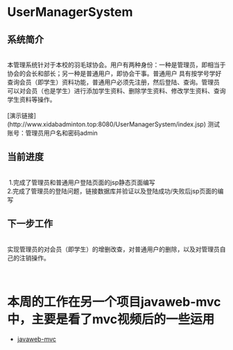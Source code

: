 # UserManagerSystem
<h2>系统简介</h2><br>  本管理系统针对于本校的羽毛球协会。用户有两种身份：一种是管理员，即相当于协会的会长和部长；另一种是普通用户，即协会干事。普通用户 具有按学号学好查询会员（即学生）资料功能，普通用户必须先注册，然后登陆、查询。管理员 可以对会员（也是学生）进行添加学生资料、删除学生资料、修改学生资料、查询学生资料等操作。<br><br>
[演示链接](http://www.xidabadminton.top:8080/UserManagerSystem/index.jsp)
测试账号：管理员用户名和密码admin
<br>
<h2>当前进度</h2><br>
  1.完成了管理员和普通用户登陆页面的jsp静态页面编写<br>
  2.完成了管理员的登陆问题，链接数据库并验证以及登陆成功/失败后jsp页面的编写<br>
 <h2>下一步工作</h2><br>
  实现管理员的对会员（即学生）的增删改查，对普通用户的删除，以及对管理员自己的注销操作。
  
  <h1>本周的工作在另一个项目javaweb-mvc中，主要是看了mvc视频后的一些运用</h1>
  
  - [javaweb-mvc](https://github.com/wq17784411453/javaweb-mvc/blob/master/README.md)
